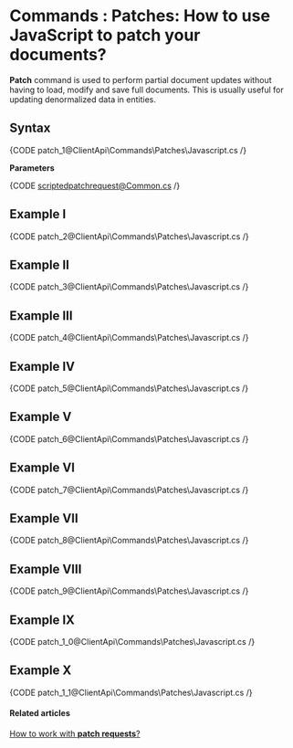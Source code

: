 # Commands : Patches: How to use JavaScript to patch your documents?

**Patch** command is used to perform partial document updates without having to load, modify and save full documents. This is usually useful for updating denormalized data in entities.

## Syntax

{CODE patch_1@ClientApi\Commands\Patches\Javascript.cs /}

**Parameters**

{CODE scriptedpatchrequest@Common.cs /}

## Example I

{CODE patch_2@ClientApi\Commands\Patches\Javascript.cs /}

## Example II

{CODE patch_3@ClientApi\Commands\Patches\Javascript.cs /}

## Example III

{CODE patch_4@ClientApi\Commands\Patches\Javascript.cs /}

## Example IV

{CODE patch_5@ClientApi\Commands\Patches\Javascript.cs /}

## Example V

{CODE patch_6@ClientApi\Commands\Patches\Javascript.cs /}

## Example VI

{CODE patch_7@ClientApi\Commands\Patches\Javascript.cs /}

## Example VII

{CODE patch_8@ClientApi\Commands\Patches\Javascript.cs /}

## Example VIII

{CODE patch_9@ClientApi\Commands\Patches\Javascript.cs /}

## Example IX

{CODE patch_1_0@ClientApi\Commands\Patches\Javascript.cs /}

## Example X

{CODE patch_1_1@ClientApi\Commands\Patches\Javascript.cs /}

#### Related articles

[How to work with **patch requests**?](../../../client-api/commands/patches/how-to-work-with-patch-requests) 